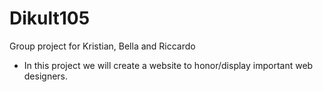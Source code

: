 # Dikult105
Group project for Kristian, Bella and Riccardo

- In this project we will create a website to honor/display important web designers.
